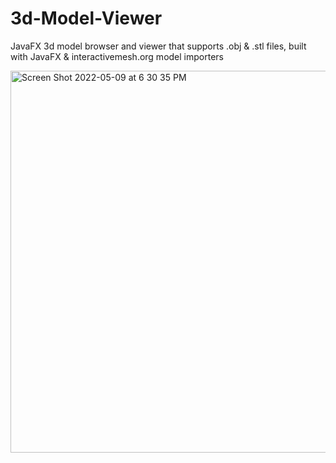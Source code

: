 # 3d-Model-Viewer
JavaFX 3d model browser and viewer that supports .obj &amp; .stl files, built with JavaFX & interactivemesh.org model importers

<img width="611" alt="Screen Shot 2022-05-09 at 6 30 35 PM" src="https://user-images.githubusercontent.com/74935796/167509195-5d8eaab7-4239-49de-ba0b-24c277fc0385.png">
